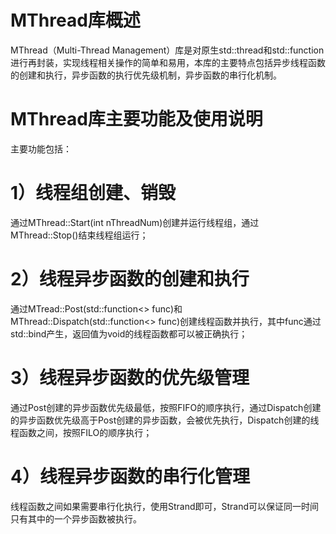 # MThread库概述
MThread（Multi-Thread Management）库是对原生std::thread和std::function进行再封装，实现线程相关操作的简单和易用，本库的主要特点包括异步线程函数的创建和执行，异步函数的执行优先级机制，异步函数的串行化机制。

# MThread库主要功能及使用说明
主要功能包括： 
  # 1）线程组创建、销毁
  通过MThread::Start(int nThreadNum)创建并运行线程组，通过MThread::Stop()结束线程组运行；
  # 2）线程异步函数的创建和执行
  通过MTread::Post(std::function<> func)和MThread::Dispatch(std::function<> func)创建线程函数并执行，其中func通过std::bind产生，返回值为void的线程函数都可以被正确执行；
  # 3）线程异步函数的优先级管理
  通过Post创建的异步函数优先级最低，按照FIFO的顺序执行，通过Dispatch创建的异步函数优先级高于Post创建的异步函数，会被优先执行，Dispatch创建的线程函数之间，按照FILO的顺序执行；
  # 4）线程异步函数的串行化管理
  线程函数之间如果需要串行化执行，使用Strand即可，Strand可以保证同一时间只有其中的一个异步函数被执行。
